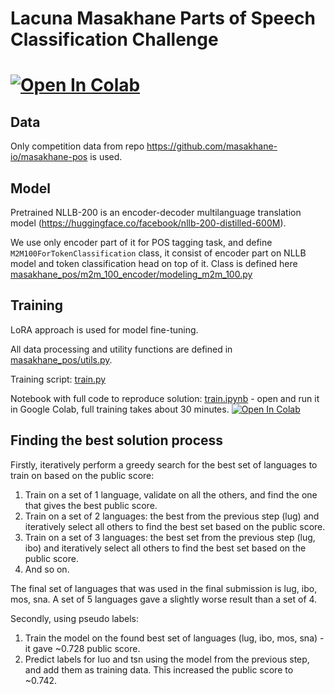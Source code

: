 # Lacuna Masakhane Parts of Speech Classification Challenge


# [![Open In Colab](https://colab.research.google.com/assets/colab-badge.svg)](https://colab.research.google.com/github/ashatilov/zindi_masakhane_pos/blob/master/train.ipynb)

## Data

Only competition data from repo https://github.com/masakhane-io/masakhane-pos is used.

## Model

Pretrained NLLB-200 is an encoder-decoder multilanguage translation model (https://huggingface.co/facebook/nllb-200-distilled-600M).

We use only encoder part of it for POS tagging task, and define `M2M100ForTokenClassification` class, it consist of encoder part on NLLB model and token classification head on top of it. Class is defined here [masakhane_pos/m2m_100_encoder/modeling_m2m_100.py](masakhane_pos/m2m_100_encoder/modeling_m2m_100.py#L27)

## Training

LoRA approach is used for model fine-tuning.

All data processing and utility functions are defined in [masakhane_pos/utils.py](masakhane_pos/utils.py#L14).

Training script: [train.py](train.py#L64)

Notebook with full code to reproduce solution: [train.ipynb](train.ipynb) - open and run it in Google Colab, full training takes about 30 minutes.
 [![Open In Colab](https://colab.research.google.com/assets/colab-badge.svg)](https://colab.research.google.com/github/ashatilov/zindi_masakhane_pos/blob/master/train.ipynb)

## Finding the best solution process

Firstly, iteratively perform a greedy search for the best set of languages to train on based on the public score:

1. Train on a set of 1 language, validate on all the others, and find the one that gives the best public score.
2. Train on a set of 2 languages: the best from the previous step (lug) and iteratively select all others to find the best set based on the public score.
3. Train on a set of 3 languages: the best set from the previous step (lug, ibo) and iteratively select all others to find the best set based on the public score.
4. And so on.

The final set of languages that was used in the final submission is lug, ibo, mos, sna. A set of 5 languages gave a slightly worse result than a set of 4.

Secondly, using pseudo labels:

1. Train the model on the found best set of languages (lug, ibo, mos, sna) - it gave ~0.728 public score.
2. Predict labels for luo and tsn using the model from the previous step, and add them as training data. This increased the public score to ~0.742.
